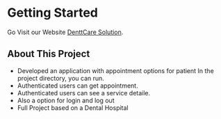 # Getting Started 

Go Visit our Website [DenttCare Solution](https://denttcare-solution.web.app).

## About This Project
- Developed an application with appointment options for patient In the project directory, you can run.
- Authenticated users can get appointment.
- Authenticated users can see a service detaile.
- Also a option for login and log out
- Full Project based on a Dental Hospital


